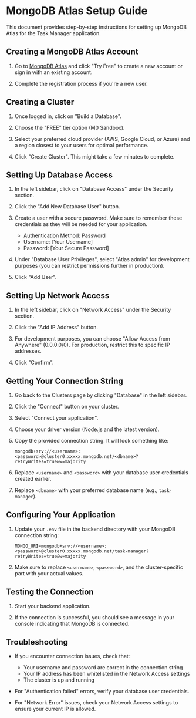 
# MongoDB Atlas Setup Guide

This document provides step-by-step instructions for setting up MongoDB Atlas for the Task Manager application.

## Creating a MongoDB Atlas Account

1. Go to [MongoDB Atlas](https://www.mongodb.com/cloud/atlas) and click "Try Free" to create a new account or sign in with an existing account.

2. Complete the registration process if you're a new user.

## Creating a Cluster

1. Once logged in, click on "Build a Database".

2. Choose the "FREE" tier option (M0 Sandbox).

3. Select your preferred cloud provider (AWS, Google Cloud, or Azure) and a region closest to your users for optimal performance.

4. Click "Create Cluster". This might take a few minutes to complete.

## Setting Up Database Access

1. In the left sidebar, click on "Database Access" under the Security section.

2. Click the "Add New Database User" button.

3. Create a user with a secure password. Make sure to remember these credentials as they will be needed for your application.
   - Authentication Method: Password
   - Username: [Your Username]
   - Password: [Your Secure Password]

4. Under "Database User Privileges", select "Atlas admin" for development purposes (you can restrict permissions further in production).

5. Click "Add User".

## Setting Up Network Access

1. In the left sidebar, click on "Network Access" under the Security section.

2. Click the "Add IP Address" button.

3. For development purposes, you can choose "Allow Access from Anywhere" (0.0.0.0/0). For production, restrict this to specific IP addresses.

4. Click "Confirm".

## Getting Your Connection String

1. Go back to the Clusters page by clicking "Database" in the left sidebar.

2. Click the "Connect" button on your cluster.

3. Select "Connect your application".

4. Choose your driver version (Node.js and the latest version).

5. Copy the provided connection string. It will look something like:
   ```
   mongodb+srv://<username>:<password>@cluster0.xxxxx.mongodb.net/<dbname>?retryWrites=true&w=majority
   ```

6. Replace `<username>` and `<password>` with your database user credentials created earlier.

7. Replace `<dbname>` with your preferred database name (e.g., `task-manager`).

## Configuring Your Application

1. Update your `.env` file in the backend directory with your MongoDB connection string:
   ```
   MONGO_URI=mongodb+srv://<username>:<password>@cluster0.xxxxx.mongodb.net/task-manager?retryWrites=true&w=majority
   ```

2. Make sure to replace `<username>`, `<password>`, and the cluster-specific part with your actual values.

## Testing the Connection

1. Start your backend application.

2. If the connection is successful, you should see a message in your console indicating that MongoDB is connected.

## Troubleshooting

- If you encounter connection issues, check that:
  - Your username and password are correct in the connection string
  - Your IP address has been whitelisted in the Network Access settings
  - The cluster is up and running

- For "Authentication failed" errors, verify your database user credentials.

- For "Network Error" issues, check your Network Access settings to ensure your current IP is allowed.
